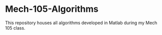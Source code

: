 # Mech-105-Algorithms
This repository houses all algorithms developed in Matlab during my Mech 105 class.
